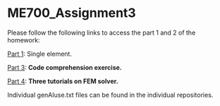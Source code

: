 # ME700_Assignment3

Please follow the following links to access the part 1 and 2 of the homework:

[Part 1](https://github.com/rishabh022298/ME700_FEA.git): Single element.

[Part 3](https://github.com/rishabh022298/ME700_A3P3.git): **Code comprehension exercise.**

[Part 4](https://github.com/rishabh022298/A3P4.git): **Three tutorials on FEM solver.**

Individual genAIuse.txt files can be found in the individual repositories.
